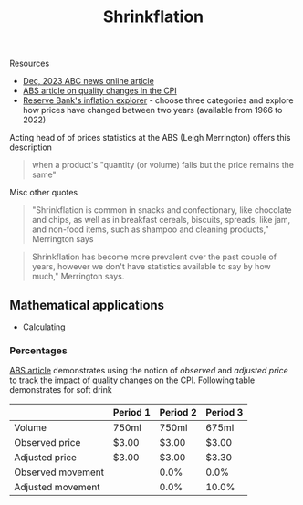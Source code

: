 ﻿---
backlinks:
- title: Teaching Mathematics
  url: /sense/Teaching/Mathematics/teaching-mathematics.html
tags: mathematics
title: Shrinkflation
type: note
---
Resources

- [Dec, 2023 ABC news online article](https://www.abc.net.au/news/2023-12-02/shrinkflation-is-happening-how-it-works/103176208)
- [ABS article on quality changes in the CPI](https://www.abs.gov.au/articles/quality-change-australian-cpi) 
- [Reserve Bank's inflation explorer](https://www.rba.gov.au/education/resources/digital-interactives/inflation-explorer/) - choose three categories and explore how prices have changed between two years (available from 1966 to 2022)

Acting head of of prices statistics at the ABS (Leigh Merrington) offers this description

> when a product's "quantity (or volume) falls but the price remains the same"

Misc other quotes

> "Shrinkflation is common in snacks and confectionary, like chocolate and chips, as well as in breakfast cereals, biscuits, spreads, like jam, and non-food items, such as shampoo and cleaning products," Merrington says

> Shrinkflation has become more prevalent over the past couple of years, however we don't have statistics available to say by how much," Merrington says.

## Mathematical applications

- Calculating 

### Percentages

[ABS article](https://www.abs.gov.au/articles/quality-change-australian-cpi) demonstrates using the notion of _observed_ and _adjusted price_ to track the impact of quality changes on the CPI. Following table demonstrates for soft drink

| | Period 1 | Period 2 | Period 3 |
| --- | --- | --- | --- |
| Volume | 750ml | 750ml | 675ml |
| Observed price | $3.00 | $3.00 | $3.00 |
| Adjusted price | $3.00 | $3.00 | $3.30 |
| Observed movement |  | 0.0% | 0.0% |
| Adjusted movement |  | 0.0% | 10.0% |